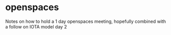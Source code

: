 # openspaces
Notes on how to hold a 1 day openspaces meeting, hopefully combined with a follow on IOTA model day 2
